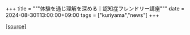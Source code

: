 +++
title = """体験を通じ理解を深める｜認知症フレンドリー講座"""
date = 2024-08-30T13:00:00+09:00
tags = ["kuriyama","news"]
+++


[[source]](https://www.town.kuriyama.hokkaido.jp/soshiki/43/28659.html)
